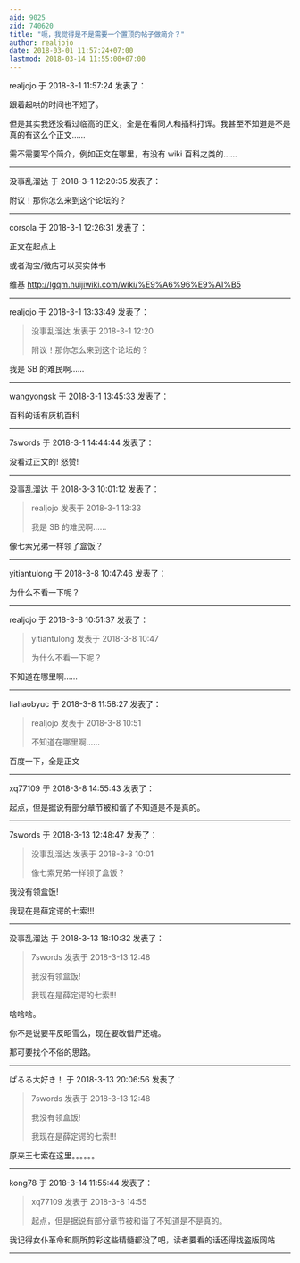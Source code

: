 ```yaml
---
aid: 9025
zid: 740620
title: "呃，我觉得是不是需要一个置顶的帖子做简介？"
author: realjojo
date: 2018-03-01 11:57:24+07:00
lastmod: 2018-03-14 11:55:00+07:00
---
```


realjojo 于 2018-3-1 11:57:24 发表了：

跟着起哄的时间也不短了。

但是其实我还没看过临高的正文，全是在看同人和插科打诨。我甚至不知道是不是真的有这么个正文……

需不需要写个简介，例如正文在哪里，有没有 wiki 百科之类的……

---

没事乱溜达 于 2018-3-1 12:20:35 发表了：

附议！那你怎么来到这个论坛的？

---

corsola 于 2018-3-1 12:26:31 发表了：

正文在起点上

或者淘宝/微店可以买实体书

维基
http://lgqm.huijiwiki.com/wiki/%E9%A6%96%E9%A1%B5

---

realjojo 于 2018-3-1 13:33:49 发表了：

> 没事乱溜达 发表于 2018-3-1 12:20
>
> 附议！那你怎么来到这个论坛的？

我是 SB 的难民啊……

---

wangyongsk 于 2018-3-1 13:45:33 发表了：

百科的话有灰机百科

---

7swords 于 2018-3-1 14:44:44 发表了：

没看过正文的! 怒赞!

---

没事乱溜达 于 2018-3-3 10:01:12 发表了：

> realjojo 发表于 2018-3-1 13:33
>
> 我是 SB 的难民啊……

像七索兄弟一样领了盒饭？

---

yitiantulong 于 2018-3-8 10:47:46 发表了：

为什么不看一下呢？

---

realjojo 于 2018-3-8 10:51:37 发表了：

> yitiantulong 发表于 2018-3-8 10:47
>
> 为什么不看一下呢？

不知道在哪里啊……

---

liahaobyuc 于 2018-3-8 11:58:27 发表了：

> realjojo 发表于 2018-3-8 10:51
>
> 不知道在哪里啊……

百度一下，全是正文

---

xq77109 于 2018-3-8 14:55:43 发表了：

起点，但是据说有部分章节被和谐了不知道是不是真的。

---

7swords 于 2018-3-13 12:48:47 发表了：

> 没事乱溜达 发表于 2018-3-3 10:01
>
> 像七索兄弟一样领了盒饭？

我没有领盒饭!

我现在是薛定谔的七索!!!

---

没事乱溜达 于 2018-3-13 18:10:32 发表了：

> 7swords 发表于 2018-3-13 12:48
>
> 我没有领盒饭!
>
> 我现在是薛定谔的七索!!!

啥啥啥。

你不是说要平反昭雪么，现在要改借尸还魂。

那可要找个不俗的思路。

---

ぱるる大好き！ 于 2018-3-13 20:06:56 发表了：

> 7swords 发表于 2018-3-13 12:48
>
> 我没有领盒饭!
>
> 我现在是薛定谔的七索!!!

原来王七索在这里。。。。。。

---

kong78 于 2018-3-14 11:55:44 发表了：

> xq77109 发表于 2018-3-8 14:55
>
> 起点，但是据说有部分章节被和谐了不知道是不是真的。

我记得女仆革命和厕所剪彩这些精髓都没了吧，读者要看的话还得找盗版网站

---
